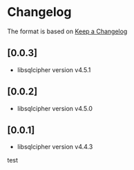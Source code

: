 # Changelog

The format is based on [Keep a Changelog](https://keepachangelog.com/en/1.0.0/)

## [0.0.3]

- libsqlcipher version v4.5.1

## [0.0.2]

- libsqlcipher version v4.5.0

## [0.0.1]

- libsqlcipher version v4.4.3

test
